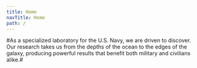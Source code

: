 ```yaml
---
title: Home
navTitle: Home
path: /
---
```

#As a specialized laboratory for the U.S. Navy, we are driven to discover. Our research takes us from the depths of the ocean to the edges of the galaxy, producing powerful results that benefit both military and civilians alike.#